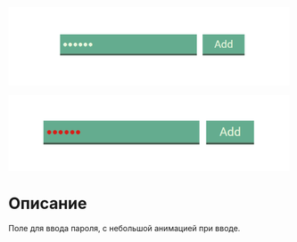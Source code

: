 
![alt text](password.png "Описание будет тут")​


![alt text](error.png "Описание будет тут")​

# Описание

Поле для ввода пароля, с небольшой анимацией при вводе. 
